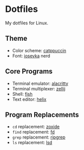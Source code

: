 # Dotfiles

My dotfiles for Linux.

## Theme

* Color scheme: [catppuccin](https://github.com/catppuccin/catppuccin)
* Font: [iosevka](https://github.com/be5invis/Iosevka) nerd

## Core Programs

* Terminal emulator: [alacritty](https://github.com/alacritty/alacritty)
* Terminal multiplexer: [zellij](https://github.com/zellij-org/zellij)
* Shell: [fish](https://github.com/fish-shell/fish-shell)
* Text editor: [helix](https://github.com/helix-editor/helix)

## Program Replacements

* `cd` replacement: [zoxide](https://github.com/ajeetdsouza/zoxide)
* `find` replacement: [fd](https://github.com/sharkdp/fd)
* `grep` replacement: [ripgrep](https://github.com/BurntSushi/ripgrep)
* `ls` replacement: [lsd](https://github.com/lsd-rs/lsd)
